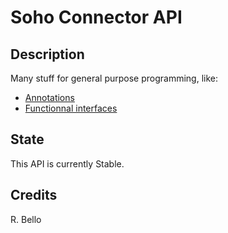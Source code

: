 # Soho Connector API

## Description

Many stuff for general purpose programming, like:

- [Annotations](https://github.com/rbello/java-toolkit/tree/master/src/core/fr/evolya/javatoolkit/code/annotations)
- [Functionnal interfaces](https://github.com/rbello/java-toolkit/tree/master/src/core/fr/evolya/javatoolkit/code/funcint)

## State

This API is currently Stable.

## Credits

R. Bello